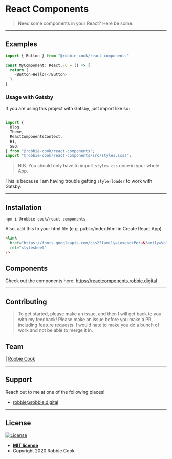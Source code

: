 # React Components

> Need some components in your React? Here be some.

---

## Examples

```typescript
import { Button } from "@robbie-cook/react-components"

const MyComponent: React.FC = () => {
  return (
    <Button>Hello!</Button>
  )
}
```

### Usage with Gatsby

If you are using this project with Gatsby, just import like so:
```typescript

import {
  Blog,
  Theme,
  ReactComponentsContext,
  H1,
  SEO,
} from "@robbie-cook/react-components";
import "@robbie-cook/react-components/src/styles.scss";
```

> N.B. You should only have to import `styles.css` once in your whole App.

This is because I am having trouble getting `style-loader` to work with Gatsby.

--- 

## Installation

`npm i @robbie-cook/react-components`

Also, add this to your html file (e.g. public/index.html in Create React App)

```html
<link
  href="https://fonts.googleapis.com/css2?family=Lexend+Peta&family=Vollkorn:ital,wght@0,600;0,700;0,800;0,900;1,700&display=swap"
  rel="stylesheet"
/>
```
## Components

Check out the components here: https://reactcomponents.robbie.digital

---

## Contributing

> To get started, please make an issue, and then I will get back to you with my feedback! Please make an issue before you make a PR, including feature requests.
I would hate to make you do a bunch of work and not be able to merge it in.

## Team

| <a href="https://github.com/Robbie-Cook/" target="_blank">Robbie Cook</a>

---

## Support

Reach out to me at one of the following places!

- robbie@robbie.digital

---

## License

[![License](http://img.shields.io/:license-mit-blue.svg?style=flat-square)](http://badges.mit-license.org)

- **[MIT license](http://opensource.org/licenses/mit-license.php)**
- Copyright 2020 Robbie Cook
